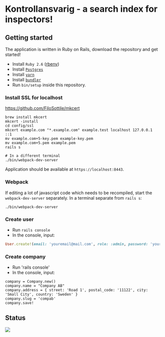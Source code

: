 # Kontrollansvarig - a search index for inspectors!

## Getting started
The application is written in Ruby on Rails, download the repository and get started!

- Install `Ruby 2.6` ([rbenv](https://github.com/rbenv/rbenv#groom-your-apps-ruby-environment-with-rbenv))
- Install [`Postgres`](https://www.postgresql.org/download/)
- Install [`yarn`](https://yarnpkg.com/en/docs/install)
- Install [`bundler`](https://bundler.io)
- Run `bin/setup` inside this repository.

### Install SSL for localhost
https://github.com/FiloSottile/mkcert
```
brew install mkcert
mkcert -install
cd config/ssl
mkcert example.com "*.example.com" example.test localhost 127.0.0.1 ::1
mv example.com+5-key.pem example-key.pem
mv example.com+5.pem example.pem
rails s

# In a different terminal
./bin/webpack-dev-server
```

Application should be available at `https://localhost:8443`.

### Webpack

If editing a lot of javascript code which needs to be recompiled, start the `webpack-dev-server` separately.
In a terminal separate from `rails s`:
```
./bin/webpack-dev-server
```

### Create user
- Run `rails console`
- In the console, input:
```ruby
User.create!(email: 'youremail@mail.com', role: :admin, password: 'your-new-password', name: 'You!')
```

### Create company
- Run 'rails console'
- In the console, input:
```
company = Company.new()
company.name = "Company AB"
company.address = { street: 'Road 1', postal_code: '11122', city: 'Small City', country: 'Sweden' }
company.slug = 'compab'
company.save!
```

## Status
![](https://github.com/wsmn/hitta-ka/workflows/Tests/badge.svg)
